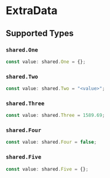 # ExtraData


## Supported Types

### `shared.One`

```typescript
const value: shared.One = {};
```

### `shared.Two`

```typescript
const value: shared.Two = "<value>";
```

### `shared.Three`

```typescript
const value: shared.Three = 1589.69;
```

### `shared.Four`

```typescript
const value: shared.Four = false;
```

### `shared.Five`

```typescript
const value: shared.Five = {};
```

